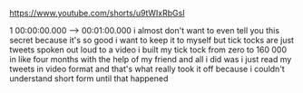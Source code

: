 https://www.youtube.com/shorts/u9tWIxRbGsI

1 00:00:00.000 --\> 00:01:00.000 i almost don't want to even tell you
this secret because it's so good i want to keep it to myself but tick
tocks are just tweets spoken out loud to a video i built my tick tock
from zero to 160 000 in like four months with the help of my friend and
all i did was i just read my tweets in video format and that's what
really took it off because i couldn't understand short form until that
happened
